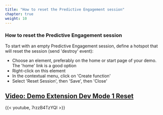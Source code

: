 ```yaml
---
title: "How to reset the Predictive Engagement session"
chapter: true
weight: 10
---
```


### How to reset the Predictive Engagement session
To start with an empty Predictive Engagement session, define a hotspot that will reset the session (send 'destroy' event):

- Choose an element, preferably on the home or start page of your demo. The 'home' link is a good option
- Right-click on this element
- In the contextual menu, click on 'Create function'
- Select 'Reset Session', then 'Save', then 'Close'

## [Video: Demo Extension Dev Mode 1 Reset](https://www.youtube.com/watch?v=7rzzB4TzYQI/)
{{< youtube, 7rzzB4TzYQI  >}}
